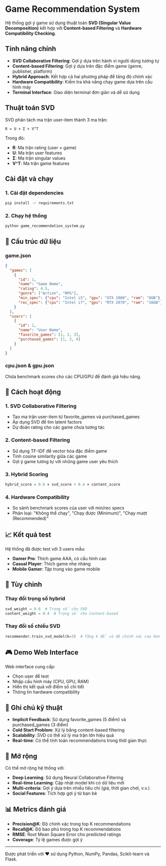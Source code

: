 # Game Recommendation System

Hệ thống gợi ý game sử dụng thuật toán **SVD (Singular Value Decomposition)** kết hợp với **Content-based Filtering** và **Hardware Compatibility Checking**.

## Tính năng chính

- **SVD Collaborative Filtering**: Gợi ý dựa trên hành vi người dùng tương tự
- **Content-based Filtering**: Gợi ý dựa trên đặc điểm game (genre, publisher, platform)
- **Hybrid Approach**: Kết hợp cả hai phương pháp để tăng độ chính xác
- **Hardware Compatibility**: Kiểm tra khả năng chạy game dựa trên cấu hình máy
- **Terminal Interface**: Giao diện terminal đơn giản và dễ sử dụng

## Thuật toán SVD

SVD phân tách ma trận user-item thành 3 ma trận:
```
R = U × Σ × V^T
```

Trong đó:
- **R**: Ma trận rating (user × game)
- **U**: Ma trận user features
- **Σ**: Ma trận singular values
- **V^T**: Ma trận game features

## Cài đặt và chạy

### 1. Cài đặt dependencies
```bash
pip install -r requirements.txt
```

### 2. Chạy hệ thống
```bash
python game_recommendation_system.py
```

## 📁 Cấu trúc dữ liệu

### game.json
```json
{
  "games": [
    {
      "id": 1,
      "name": "Game Name",
      "rating": 4.5,
      "genre": ["Action", "RPG"],
      "min_spec": {"cpu": "Intel i5", "gpu": "GTX 1060", "ram": "8GB"},
      "rec_spec": {"cpu": "Intel i7", "gpu": "RTX 2070", "ram": "16GB"}
    }
  ],
  "users": [
    {
      "id": 1,
      "name": "User Name",
      "favorite_games": [1, 2, 3],
      "purchased_games": [1, 3, 4]
    }
  ]
}
```

### cpu.json & gpu.json
Chứa benchmark scores cho các CPU/GPU để đánh giá hiệu năng.

## 🎯 Cách hoạt động

### 1. SVD Collaborative Filtering
- Tạo ma trận user-item từ favorite_games và purchased_games
- Áp dụng SVD để tìm latent factors
- Dự đoán rating cho các game chưa tương tác

### 2. Content-based Filtering
- Sử dụng TF-IDF để vector hóa đặc điểm game
- Tính cosine similarity giữa các game
- Gợi ý game tương tự với những game user yêu thích

### 3. Hybrid Scoring
```python
hybrid_score = 0.6 × svd_score + 0.4 × content_score
```

### 4. Hardware Compatibility
- So sánh benchmark scores của user với min/rec specs
- Phân loại: "Không thể chạy", "Chạy được (Minimum)", "Chạy mượt (Recommended)"

## 📈 Kết quả test

Hệ thống đã được test với 3 users mẫu:
- **Gamer Pro**: Thích game AAA, có cấu hình cao
- **Casual Player**: Thích game nhẹ nhàng
- **Mobile Gamer**: Tập trung vào game mobile

## 🔧 Tùy chỉnh

### Thay đổi trọng số hybrid
```python
svd_weight = 0.6  # Trọng số cho SVD
content_weight = 0.4  # Trọng số cho Content-based
```

### Thay đổi số chiều SVD
```python
recommender.train_svd_model(k=3)  # Tăng k để có độ chính xác cao hơn
```

## 🎮 Demo Web Interface

Web interface cung cấp:
- Chọn user để test
- Nhập cấu hình máy (CPU, GPU, RAM)
- Hiển thị kết quả với điểm số chi tiết
- Thông tin hardware compatibility

## 📝 Ghi chú kỹ thuật

- **Implicit Feedback**: Sử dụng favorite_games (5 điểm) và purchased_games (3 điểm)
- **Cold Start Problem**: Xử lý bằng content-based filtering
- **Scalability**: SVD có thể xử lý ma trận lớn hiệu quả
- **Real-time**: Có thể tính toán recommendations trong thời gian thực

## 🚀 Mở rộng

Có thể mở rộng hệ thống với:
- **Deep Learning**: Sử dụng Neural Collaborative Filtering
- **Real-time Learning**: Cập nhật model khi có dữ liệu mới
- **Multi-criteria**: Gợi ý dựa trên nhiều tiêu chí (giá, thời gian chơi, v.v.)
- **Social Features**: Tích hợp gợi ý từ bạn bè

## 📊 Metrics đánh giá

- **Precision@K**: Độ chính xác trong top K recommendations
- **Recall@K**: Độ bao phủ trong top K recommendations
- **RMSE**: Root Mean Square Error cho predicted ratings
- **Coverage**: Tỷ lệ games được gợi ý

---

Được phát triển với ❤️ sử dụng Python, NumPy, Pandas, Scikit-learn và Flask.
